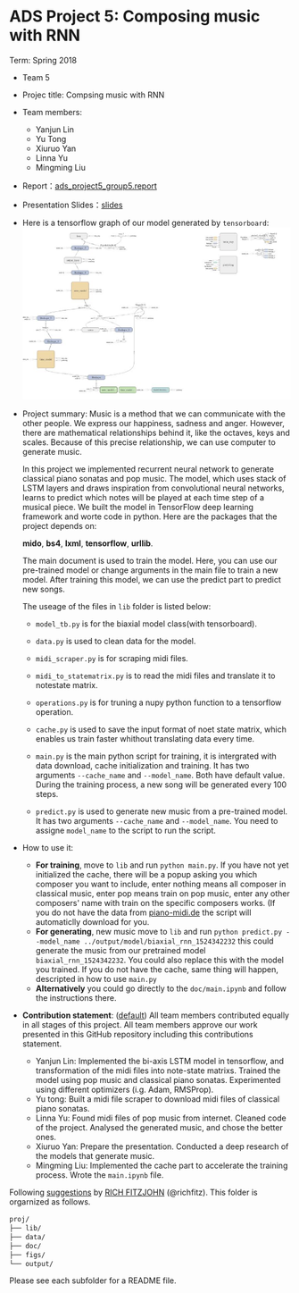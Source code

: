 # ADS Project 5: Composing music with RNN

Term: Spring 2018

+ Team 5
+ Projec title: Compsing music with RNN
+ Team members:
	+ Yanjun Lin
	+ Yu Tong
	+ Xiuruo Yan
	+ Linna Yu
	+ Mingming Liu
	
+ Report：[ads_project5_group5.report](doc/main.pdf) 
+ Presentation Slides：[slides](doc/music.ppt)
+ Here is a tensorflow graph of our model  generated by `tensorboard`:
![image](figs/1.jpg)
+ Project summary: Music is a method that we can communicate with the other people. We express our happiness, sadness and anger. However, there are mathematical relationships behind it, like the octaves, keys and scales. Because of this precise relationship, we can use computer to generate music.
    
    In this project we implemented recurrent neural network to generate classical piano sonatas and pop music. The model, which uses stack of LSTM layers and draws inspiration from convolutional neural networks, learns to predict which notes will be played at each time step of a musical piece. We built the model in TensorFlow deep learning framework and worte code in python. Here are the packages that the project depends on:
    
    **mido**, **bs4**, **lxml**, **tensorflow**, **urllib**.
    
    The main document is used to train the model. Here, you can use our pre-trained model or change arguments in the main file to train a new model. After training this model, we can use the predict part to predict new songs. 
    
    The useage of the files in `lib` folder is listed below: 
    
    * `model_tb.py` is for the biaxial model class(with tensorboard).   
    
    * `data.py` is used to clean data for the model.  
    
    * `midi_scraper.py` is for scraping midi files. 
    
    * `midi_to_statematrix.py` is to read the midi files and translate it to notestate matrix. 
    
    * `operations.py` is for truning a nupy python function to a tensorflow operation. 
    
    * `cache.py` is used to save the input format of noet state matrix, which enables us train faster whithout translating data every time.
    * `main.py` is the main python script for training, it is intergrated with data download, cache initialization and training. It has two arguments `--cache_name` and `--model_name`. Both have default value. During the training process, a new song will be generated every 100 steps.
    * `predict.py` is used to generate new music from a pre-trained model. It has two arguments `--cache_name` and `--model_name`. You need to assigne `model_name` to the script to run the script.
    
+ How to use it:
    * **For training**, move to `lib` and run `python main.py`. If you have not yet initialized the cache, there will be a popup asking you which composer you want to include, enter nothing means all composer in classical music, enter pop means train on pop music, enter any other composers' name with train on the specific composers works. (If you do not have the data from [piano-midi.de](http://www.piano-midi.de/) the script will automaticlly download for you.
    * **For generating**, new music move to `lib` and run `python predict.py --model_name ../output/model/biaxial_rnn_1524342232` this could generate the music from our pretrained model `biaxial_rnn_1524342232`. You could also replace this with the model you trained. If you do not have the cache, same thing will happen, descripted in how to use `main.py`
    * **Alternatively** you could go directly to the `doc/main.ipynb` and follow the instructions there.
	
+ **Contribution statement**: ([default](doc/a_note_on_contributions.md)) All team members contributed equally in all stages of this project. All team members approve our work presented in this GitHub repository including this contributions statement. 
    * Yanjun Lin: Implemented the bi-axis LSTM model in tensorflow, and transformation of the midi files into note-state matrixs. Trained the model using pop music and classical piano sonatas. Experimented using different optimizers (i.g. Adam, RMSProp). 
    * Yu tong: Built a midi file scraper to download midi files of classical piano sonatas.
    * Linna Yu: Found midi files of pop music from internet. Cleaned code of the project. Analysed the generated music, and chose the better ones.
    * Xiuruo Yan: Prepare the presentation. Conducted a deep research of the models that generate music.
    * Mingming Liu: Implemented the cache part to accelerate the training process. Wrote the `main.ipynb` file.

Following [suggestions](http://nicercode.github.io/blog/2013-04-05-projects/) by [RICH FITZJOHN](http://nicercode.github.io/about/#Team) (@richfitz). This folder is orgarnized as follows.

```
proj/
├── lib/
├── data/
├── doc/
├── figs/
└── output/
```

Please see each subfolder for a README file.
